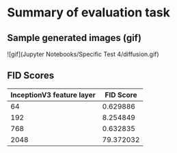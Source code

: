 
# Summary of evaluation task

## Sample generated images (gif)

![gif](Jupyter Notebooks/Specific Test 4/diffusion.gif)

## FID Scores

| InceptionV3 feature layer | FID Score |
|---------------------------|-----------|
| 64                        | 0.629886  |
| 192                       | 8.254849  |
| 768                       | 0.632835  |
| 2048                      | 79.372032 |

